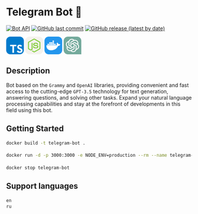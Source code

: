 # Telegram Bot 🤖

[![Bot API](https://img.shields.io/badge/Bot%20API-6.7-blue?logo=telegram&style=for-the-badge&labelColor=000&color=3b82f6&)](https://core.telegram.org/bots/api)
[![GitHub last commit](https://img.shields.io/github/last-commit/mikita-kandratsyeu/telegram-bot?style=for-the-badge)](https://github.com/mikita-kandratsyeu/telegram-bot/commits/main)
[![GitHub release (latest by date)](https://img.shields.io/github/v/release/mikita-kandratsyeu/telegram-bot?style=for-the-badge)](https://github.com/mikita-kandratsyeu/telegram-bot/releases)

<div>

<img src="./.github/md-icons/TypeScript.svg" width="48">
<img src="./.github/md-icons/NodeJS-Light.svg" width="48">
<img src="./.github/md-icons/Docker.svg" width="48">  
<img src="./.github/md-icons/ChatGPT_logo.svg" width="48">

</div>

## Description
Bot based on the `Grammy` and `OpenAI` libraries, providing convenient and fast access to the cutting-edge `GPT-3.5` technology for text generation, answering questions, and solving other tasks. Expand your natural language processing capabilities and stay at the forefront of developments in this field using this bot.

## Getting Started

```bash
docker build -t telegram-bot .

docker run -d -p 3000:3000 -e NODE_ENV=production --rm --name telegram-bot telegram-bot

docker stop telegram-bot
```

## Support languages

```
en
ru
```
